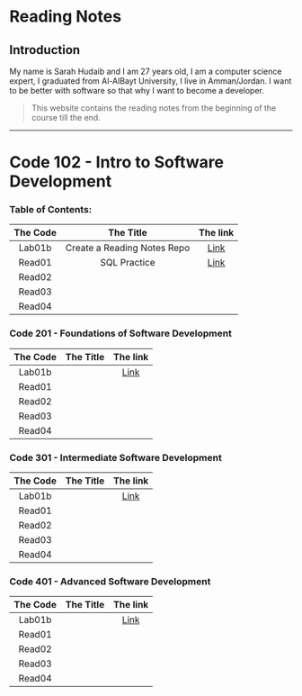 # Reading Notes

## Introduction

<p> My name is Sarah Hudaib and I am 27 years old, I am a computer science expert, I graduated from Al-AlBayt University, I live in Amman/Jordan.
I want to be better with software so that why I want to become a developer. </p>

> This website contains the reading notes from the beginning of the course till the end. 

---

# Code 102 - Intro to Software Development
### Table of Contents:

| The Code  |  The Title | The link  |
|:-:|:-:|:-:|
| Lab01b  | Create a Reading Notes Repo  |  [Link](https://sarahhudaib.github.io/reading-notes/) |
|  Read01 | SQL Practice  | [Link](/SQL.md)  |
|  Read02 |   |   |
|  Read03 |   |   |
|  Read04 |   |   |

### Code 201 - Foundations of Software Development

| The Code  |  The Title | The link  |
|:-:|:-:|:-:|
| Lab01b  |   |  [Link]() |
|  Read01 |   |   |
|  Read02 |   |   |
|  Read03 |   |   |
|  Read04 |   |   |

### Code 301 - Intermediate Software Development

| The Code  |  The Title | The link  |
|:-:|:-:|:-:|
| Lab01b  |   |  [Link]() |
|  Read01 |   |   |
|  Read02 |   |   |
|  Read03 |   |   |
|  Read04 |   |   |

### Code 401 - Advanced Software Development

| The Code  |  The Title | The link  |
|:-:|:-:|:-:|
| Lab01b  |   |  [Link]() |
|  Read01 |   |   |
|  Read02 |   |   |
|  Read03 |   |   |
|  Read04 |   |   |
